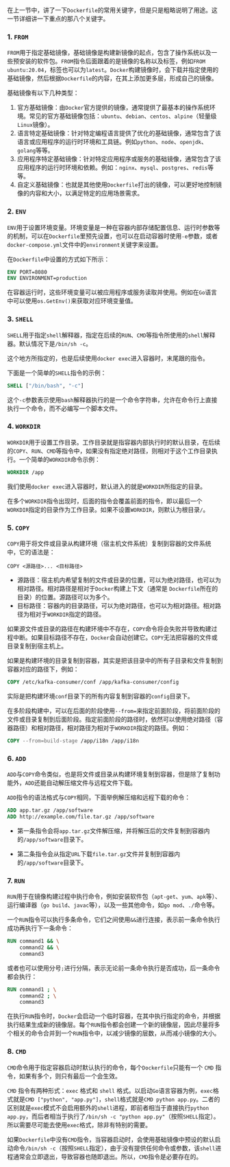 在上一节中，讲了一下`Dockerfile`的常用关键字，但是只是粗略说明了用途。这一节详细讲一下重点的那八个关键字。

### 1. `FROM`

`FROM`用于指定基础镜像，基础镜像是构建新镜像的起点，包含了操作系统以及一些预安装的软件包。`FROM`指令后面跟着的是镜像的名称以及标签，例如`FROM ubuntu:20.04`，标签也可以为`latest`。`Docker`构建镜像时，会下载并指定使用的基础镜像，然后根据`Dockerfile`的内容，在其上添加更多层，形成自己的镜像。

基础镜像有以下几种类型：

1. 官方基础镜像：由`Docker`官方提供的镜像，通常提供了最基本的操作系统环境。常见的官方基础镜像包括：`ubuntu`、`debian`、`centos`、`alpine`（轻量级`Linux`镜像）。
2. 语言特定基础镜像：针对特定编程语言提供了优化的基础镜像，通常包含了该语言或应用程序的运行时环境和工具链。例如`python`、`node`、`openjdk`、`golang`等等。
3. 应用程序特定基础镜像：针对特定应用程序或服务的基础镜像，通常包含了该应用程序的运行时环境和依赖。例如：`nginx`、`mysql`、`postgres`、`redis`等等。
4. 自定义基础镜像：也就是其他使用`Dockerfile`打出的镜像，可以更好地控制镜像的内容和大小，以满足特定的应用场景需求。

### 2. `ENV`

`ENV`用于设置环境变量。环境变量是一种在容器内部存储配置信息、运行时参数等的机制，可以在`Dockerfile`里预先设置，也可以在启动容器时使用`-e`参数，或者`docker-compose.yml`文件中的`environment`关键字来设置。

在`Dockerfile`中设置的方式如下所示：

```dockerfile
ENV PORT=8080 
ENV ENVIRONMENT=production
```

在容器运行时，这些环境变量可以被应用程序或服务读取并使用。例如在`Go`语言中可以使用`os.GetEnv()`来获取对应环境变量值。

### 3. `SHELL`

`SHELL`用于指定`shell`解释器，指定在后续的`RUN`、`CMD`等指令所使用的`shell`解释器。默认情况下是`/bin/sh -c`。

这个地方所指定的，也是后续使用`docker exec`进入容器时，末尾跟的指令。

下面是一个简单的`SHELL`指令的示例：

```dockerfile
SHELL ["/bin/bash", "-c"]
```

这个`-c`参数表示使用`bash`解释器执行的是一个命令字符串，允许在命令行上直接执行一个命令，而不必编写一个脚本文件。

### 4. `WORKDIR`

`WORKDIR`用于设置工作目录。工作目录就是指容器内部执行时的默认目录，在后续的`COPY`、`RUN`、`CMD`等指令中，如果没有指定绝对路径，则相对于这个工作目录执行。一个简单的`WORKDIR`命令示例：

```dockerfile
WORKDIR /app
```

我们使用`docker exec`进入容器时，默认进入的就是`WORKDIR`所指定的目录。

在多个`WORKDIR`指令出现时，后面的指令会覆盖前面的指令，即以最后一个`WORKDIR`指定的目录作为工作目录。如果不设置`WORKDIR`，则默认为根目录`/`。

### 5. `COPY`

`COPY`用于将文件或目录从构建环境（宿主机文件系统）复制到容器的文件系统中，它的语法是：

```
COPY <源路径>... <目标路径>
```

- 源路径：宿主机内希望复制的文件或目录的位置，可以为绝对路径，也可以为相对路径。相对路径是相对于`Docker`构建上下文（通常是 `Dockerfile`所在的目录）的位置。源路径可以为多个。
- 目标路径：容器内的目录路径，可以为绝对路径，也可以为相对路径。相对路径为相对于`WORKDIR`指定的路径。

如果源文件或目录的路径在构建环境中不存在，`COPY`命令将会失败并导致构建过程中断。如果目标路径不存在，`Docker`会自动创建它。`COPY`无法把容器的文件或目录复制到宿主机上。

如果是构建环境的目录复制到容器，其实是把该目录中的所有子目录和文件复制到容器对应的路径下，例如：

```dockerfile
COPY /etc/kafka-consumer/conf /app/kafka-consumer/config
```

实际是把构建环境`conf`目录下的所有内容复制到容器的`config`目录下。

在多阶段构建中，可以在后面的阶段使用`--from=`来指定前面阶段，将前面阶段的文件或目录复制到后面阶段。指定前面阶段的路径时，依然可以使用绝对路径（容器路径）和相对路径，相对路径为相对于`WORKDIR`指定的路径。例如：

```dockerfile
COPY --from=build-stage /app/i18n /app/i18n
```

### 6. `ADD`

`ADD`与`COPY`命令类似，也是将文件或目录从构建环境复制到容器，但是除了复制功能外，`ADD`还能自动解压缩文件与远程文件下载。

`ADD`指令的语法格式与`COPY`相同，下面举例解压缩和远程下载的命令：

```dockerfile
ADD app.tar.gz /app/software
ADD http://example.com/file.tar.gz /app/software
```

- 第一条指令会将`app.tar.gz`文件解压缩，并将解压后的文件复制到容器内的`/app/software`目录下。

- 第二条指令会从指定`URL`下载`file.tar.gz`文件并复制到容器内的`/app/software`目录下。

### 7. `RUN`

`RUN`用于在镜像构建过程中执行命令，例如安装软件包（`apt-get`、`yum`、`apk`等）、运行编译器（`go build`、`javac`等），以及一些其他命令，如`go mod`、`./`命令等。

一个`RUN`指令可以执行多条命令，它们之间使用`&&`进行连接，表示前一条命令执行成功再执行下一条命令：

```dockerfile
RUN command1 && \
    command2 && \
    command3
```

或者也可以使用分号`;`进行分隔，表示无论前一条命令执行是否成功，后一条命令都会执行：

```dockerfile
RUN command1 ; \
    command2 ; \
    command3
```

在执行`RUN`指令时，`Docker`会启动一个临时容器，在其中执行指定的命令，并根据执行结果生成新的镜像层。每个`RUN`指令都会创建一个新的镜像层，因此尽量将多个相关的命令合并到一个`RUN`指令中，以减少镜像的层数，从而减小镜像的大小。

### 8. `CMD`

`CMD`命令用于指定容器启动时默认执行的命令，每个`Dockerfile`只能有一个 `CMD` 指令，如果有多个，则只有最后一个会生效。

`CMD` 指令有两种形式：`exec` 格式和 `shell` 格式。以启动`Go`语言容器为例，`exec`格式就是`CMD ["python", "app.py"]`，`shell`格式就是`CMD python app.py`。二者的区别就是`exec`模式不会启用额外的`shell`进程，即前者相当于直接执行`python app.py`，而后者相当于执行了`/bin/sh -c "python app.py"`（按照`SHELL`指定）。所以需要尽可能去使用`exec`格式，除非有特别的需要。

如果`Dockerfile`中没有`CMD`指令，当容器启动时，会使用基础镜像中预设的默认启动命令`/bin/sh -c`（按照`SHELL`指定），由于没有提供任何命令或参数，该`shell`进程通常会立即退出，导致容器也随即退出。所以，`CMD`指令是必要存在的。